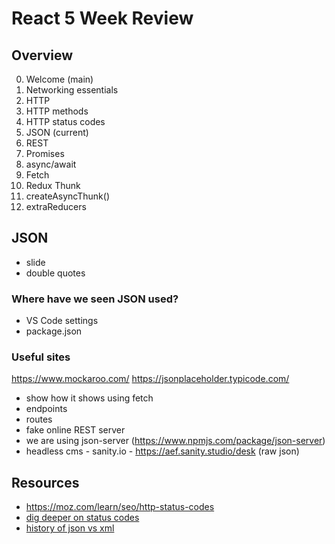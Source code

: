 # React 5 Week Review

## Overview
00. Welcome (main)
01. Networking essentials 
02. HTTP 
03. HTTP methods
04. HTTP status codes
05. JSON (current)
06. REST
07. Promises
08. async/await
09. Fetch
10. Redux Thunk
11. createAsyncThunk()
12. extraReducers

## JSON
* slide
* double quotes

### Where have we seen JSON used?
* VS Code settings
* package.json

### Useful sites
https://www.mockaroo.com/
https://jsonplaceholder.typicode.com/
* show how it shows using fetch
* endpoints
* routes
* fake online REST server
* we are using json-server (https://www.npmjs.com/package/json-server)
* headless cms - sanity.io - https://aef.sanity.studio/desk (raw json)


## Resources
* https://moz.com/learn/seo/http-status-codes
* [dig deeper on status codes](https://umbraco.com/knowledge-base/http-status-codes/)
* [history of json vs xml](https://www.toptal.com/web/json-vs-xml-part-1#:~:text=JSON%20is%20a%20data%20interchange,of%20any%20XML%20sub%2Dlanguage.)
